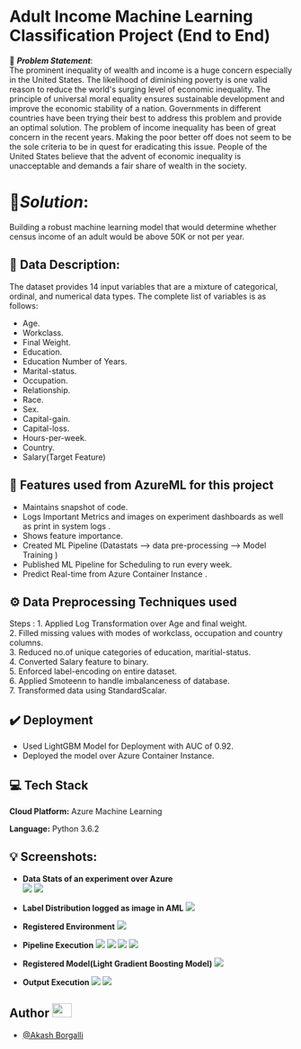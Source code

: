 # Adult Income Machine Learning Classification Project (End to End)


🚩 ***Problem Statement***: \
The prominent inequality of wealth and income is
a huge concern especially in the United States. The likelihood
of diminishing poverty is one valid reason to reduce the world's
surging level of economic inequality. The principle of universal
moral equality ensures sustainable development and improve
the economic stability of a nation. Governments in different
countries have been trying their best to address this problem and
provide an optimal solution. The problem of income inequality
has been of great concern in the recent years. Making the
poor better off does not seem to be the sole criteria to be in
quest for eradicating this issue. People of the United States
believe that the advent of economic inequality is unacceptable
and demands a fair share of wealth in the society.



# 🎯***Solution***:
Building a robust machine learning model that would determine whether census income of an adult would be above 50K or not per year.




## 📜 Data Description:
The dataset provides 14 input variables that are a mixture of categorical, ordinal, and numerical data types. The complete list of variables is as follows:

- Age.
- Workclass.
- Final Weight.
- Education.
- Education Number of Years.
- Marital-status.
- Occupation.
- Relationship.
- Race.
- Sex.
- Capital-gain.
- Capital-loss.
- Hours-per-week.
- Country.
- Salary(Target Feature)

## 📝 Features used from AzureML for this project

- Maintains snapshot of code.
- Logs Important Metrics and images on experiment dashboards as well as print in system logs .
- Shows feature importance.
- Created ML Pipeline (Datastats --> data pre-processing --> Model Training )
- Published ML Pipeline for Scheduling to run every week.
- Predict Real-time from Azure Container Instance .



## ⚙️ Data Preprocessing Techniques used
Steps : 1. Applied Log Transformation over Age and final weight.\
2. Filled missing values with modes of workclass, occupation and country columns.\
3. Reduced no.of unique categories of education, maritial-status.\
4. Converted Salary feature to binary.\
5. Enforced label-encoding on entire dataset.\
6. Applied Smoteenn to handle imbalanceness of database.\
7. Transformed data using StandardScalar.



## ✔️ Deployment
- Used LightGBM Model for Deployment with AUC of 0.92.
- Deployed the model over Azure Container Instance.




## 💻 Tech Stack

**Cloud Platform:**  Azure Machine Learning 

**Language:** Python 3.6.2


## 💡 Screenshots:
- **Data Stats of an experiment over Azure**\
![](screenshots/Experiment%20DataStats.PNG)
![](screenshots/metrics.PNG)

- **Label Distribution logged as image in AML**
![](screenshots/label%20distribution.PNG)

- **Registered Environment**
![](screenshots/env.PNG)

- **Pipeline Execution**
![](screenshots/adult_classification_pipeline.PNG)
![](screenshots/pipeline_overview.PNG)
![](screenshots/pipeline_endpoint.PNG)
![](screenshots/model_explanation.PNG)

- **Registered Model(Light Gradient Boosting Model)**
![](screenshots/Registered%20Model.PNG)

- **Output Execution**
![](screenshots/pred_vscode.PNG)
![](screenshots/prediction.PNG)




## Author <img src="https://raw.githubusercontent.com/TheDudeThatCode/TheDudeThatCode/master/Assets/Developer.gif" width=35 height=25>

- [@Akash Borgalli](https://www.linkedin.com/in/akashborgalli/)

